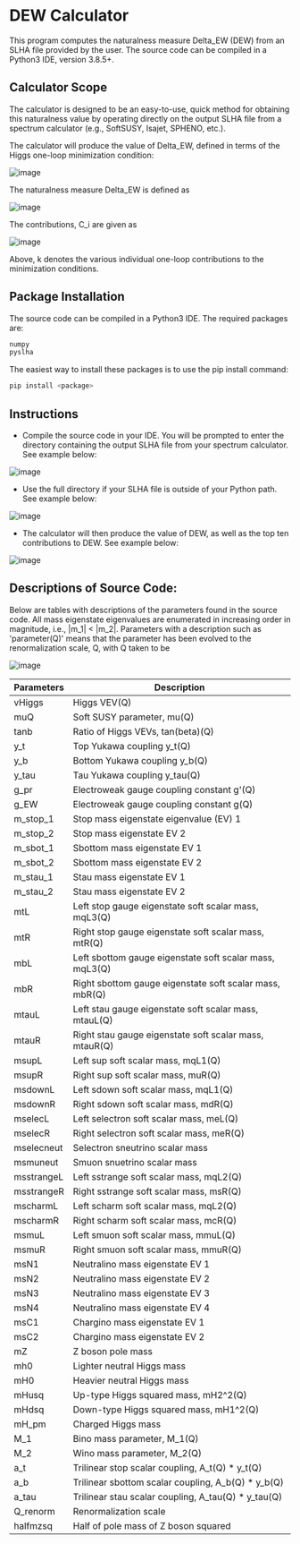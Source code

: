 # DEW Calculator
This program computes the naturalness measure Delta_EW (DEW) from an SLHA file provided by the user. The source code can be compiled in a Python3 IDE, version 3.8.5+.

## Calculator Scope
The calculator is designed to be an easy-to-use, quick method for obtaining this naturalness value by operating directly on the output SLHA file from a spectrum calculator (e.g., SoftSUSY, Isajet, SPHENO, etc.).

The calculator will produce the value of Delta_EW, defined in terms of the Higgs one-loop minimization condition:

![image](https://user-images.githubusercontent.com/85904612/123332148-c3b67700-d505-11eb-88c6-1d0aa9cc8488.png)

The naturalness measure Delta_EW is defined as 

![image](https://user-images.githubusercontent.com/85904612/123333435-5d325880-d507-11eb-9437-68f18dbe9657.png)


The contributions, C_i are given as

![image](https://user-images.githubusercontent.com/85904612/123333314-36742200-d507-11eb-9343-4bdaf9272592.png)

Above, k denotes the various individual one-loop contributions to the minimization conditions. 

## Package Installation
The source code can be compiled in a Python3 IDE. The required packages are:

```sh
numpy
pyslha
```

The easiest way to install these packages is to use the pip install command:

```sh
pip install <package>
```

## Instructions
- Compile the source code in your IDE. You will be prompted to enter the directory containing the output SLHA file from your spectrum calculator. See example below:

![image](https://user-images.githubusercontent.com/85904612/123331182-91584a00-d504-11eb-868f-fdea750dc179.png)

- Use the full directory if your SLHA file is outside of your Python path. See example below:

![image](https://user-images.githubusercontent.com/85904612/123335876-b5b72500-d50a-11eb-8714-43db7c1c7992.png)

- The calculator will then produce the value of DEW, as well as the top ten contributions to DEW. See example below:

![image](https://user-images.githubusercontent.com/85904612/123335984-db442e80-d50a-11eb-8f73-5bb0d0040053.png)

## Descriptions of Source Code:
Below are tables with descriptions of the parameters found in the source code. All mass eigenstate eigenvalues are enumerated in increasing order in magnitude, i.e., |m_1| < |m_2|. Parameters with a description such as 'parameter(Q)' means that the parameter has been evolved to the renormalization scale, Q, with Q taken to be

![image](https://user-images.githubusercontent.com/85904612/123335409-067a4e00-d50a-11eb-88b1-8df6b125055f.png)

| Parameters | Description |
| ------ | ------ |
| vHiggs | Higgs VEV(Q) |
| muQ | Soft SUSY parameter, mu(Q) |
| tanb | Ratio of Higgs VEVs, tan(beta)(Q) |
| y_t | Top Yukawa coupling y_t(Q) |
| y_b | Bottom Yukawa coupling y_b(Q) |
| y_tau | Tau Yukawa coupling y_tau(Q) |
| g_pr | Electroweak gauge coupling constant g'(Q) |
| g_EW | Electroweak gauge coupling constant g(Q) |
| m_stop_1 | Stop mass eigenstate eigenvalue (EV) 1 |
| m_stop_2 | Stop mass eigenstate EV 2 |
| m_sbot_1 | Sbottom mass eigenstate EV 1 |
| m_sbot_2 | Sbottom mass eigenstate EV 2 |
| m_stau_1 | Stau mass eigenstate EV 1 |
| m_stau_2 | Stau mass eigenstate EV 2 |
| mtL | Left stop gauge eigenstate soft scalar mass, mqL3(Q) |
| mtR | Right stop gauge eigenstate soft scalar mass, mtR(Q) |
| mbL | Left sbottom gauge eigenstate soft scalar mass, mqL3(Q) |
| mbR | Right sbottom gauge eigenstate soft scalar mass, mbR(Q) |
| mtauL | Left stau gauge eigenstate soft scalar mass, mtauL(Q) |
| mtauR | Right stau gauge eigenstate soft scalar mass, mtauR(Q) |
| msupL | Left sup soft scalar mass, mqL1(Q) |
| msupR | Right sup soft scalar mass, muR(Q) |
| msdownL | Left sdown soft scalar mass, mqL1(Q) |
| msdownR | Right sdown soft scalar mass, mdR(Q) |
| mselecL | Left selectron soft scalar mass, meL(Q) |
| mselecR | Right selectron soft scalar mass, meR(Q) |
| mselecneut | Selectron sneutrino scalar mass |
| msmuneut | Smuon snuetrino scalar mass |
| msstrangeL | Left sstrange soft scalar mass, mqL2(Q) |
| msstrangeR | Right sstrange soft scalar mass, msR(Q) |
| mscharmL | Left scharm soft scalar mass, mqL2(Q) |
| mscharmR | Right scharm soft scalar mass, mcR(Q) |
| msmuL | Left smuon soft scalar mass, mmuL(Q) |
| msmuR | Right smuon soft scalar mass, mmuR(Q) |
| msN1 | Neutralino mass eigenstate EV 1 |
| msN2 | Neutralino mass eigenstate EV 2 |
| msN3 | Neutralino mass eigenstate EV 3 |
| msN4 | Neutralino mass eigenstate EV 4 |
| msC1 | Chargino mass eigenstate EV 1 |
| msC2 | Chargino mass eigenstate EV 2 |
| mZ | Z boson pole mass |
| mh0 | Lighter neutral Higgs mass |
| mH0 | Heavier neutral Higgs mass |
| mHusq | Up-type Higgs squared mass, mH2^2(Q) |
| mHdsq | Down-type Higgs squared mass, mH1^2(Q) |
| mH_pm | Charged Higgs mass |
| M_1 | Bino mass parameter, M_1(Q) |
| M_2 | Wino mass parameter, M_2(Q) |
| a_t | Trilinear stop scalar coupling, A_t(Q) * y_t(Q) |
| a_b | Trilinear sbottom scalar coupling, A_b(Q) * y_b(Q) |
| a_tau | Trilinear stau scalar coupling, A_tau(Q) * y_tau(Q) |
| Q_renorm | Renormalization scale |
| halfmzsq | Half of pole mass of Z boson squared |
